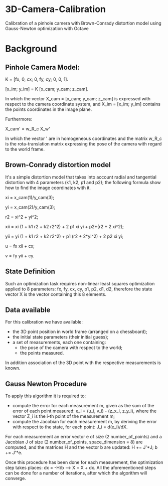 # 3D-Camera-Calibration

Calibration of a pinhole camera with Brown-Conrady distortion model using Gauss-Newton optimization with Octave

# Background

## Pinhole Camera Model:

K = [fx, 0, cx;
     0, fy, cy;
     0,  0,  1].
     
[x_im; y_im] = K [x_cam; y_cam; z_cam].
 
In which the vector X_cam = [x_cam; y_cam; z_cam] is expressed with respect to the camera coordinate system, and X_im = [x_im; y_im] contains the points 
coordinates in the image plane.

Furthermore:

X_cam' = w_R_c X_w' 

In which the vector ' are in homogeneous coordinates and the matrix w_R_c is the rota-translation matrix expressing the pose of the camera with regard to 
the world frame.
 
## Brown-Conrady distortion model

It's a simple distortion model that takes into account radial and tangential distortion with 4 parameters (k1, k2, p1 and p2); the following formula show how 
to find the image coordinates with it.

xi = x_cam(1)/y_cam(3);

yi = x_cam(2)/y_cam(3);

r2 = xi^2 + yi^2;

xii = xi (1 + k1 r2 + k2 r2^2) + 2 p1 xi yi + p2*(r2 + 2 xi^2);

yii = yi (1 + k1 r2 + k2 r2^2) + p1 (r2 + 2*yi^2) + 2 p2 xi yi;

u = fx xii + cx;

v = fy yii + cy.

## State Definition

Such an optimization task requires non-linear least squares optimization applied to 8 parameters: fx, fy, cx, cy, p1, p2, d1, d2, therefore the state vector X
is the vector containing this 8 elements.

## Data available

For this calibration we have available: 
   - the 3D point position in world frame (arranged on a chessboard);
   - the initial state parameters (their initial guess);
   - a set of measurements, each one containing:
      * the pose of the camera with respect to the world;
      * the points measured.
      
In addition association of the 3D point with the respective measurements is known.

## Gauss Newton Procedure

To apply this algorithm it is required to:

   - compute the error for each measurement m, given as the sum of the error of each point measured: e_i = (u_i, v_i) - (z_x_i, z_y_i), where the vector 
Z_i is the i-th point of the measurement m;
   - compute the Jacobian for each measurement m, by deriving the error with respect to the state, for each point: J_i = d(e_i)/dX.

For each measurement an error vector e of size (2 number_of_points) and a Jacobian J of size (2 number_of_points, space_dimension = 8) are computed, and the matrices H and the vector b are updated: H += J'*J; b += J'*e.

Once this procedure has been done for each measurement, the optimization step takes places: dx = -H\b --> X = X + dx. All the aforementioned steps can be done for  a number of iterations, after which the algorithm will converge.
